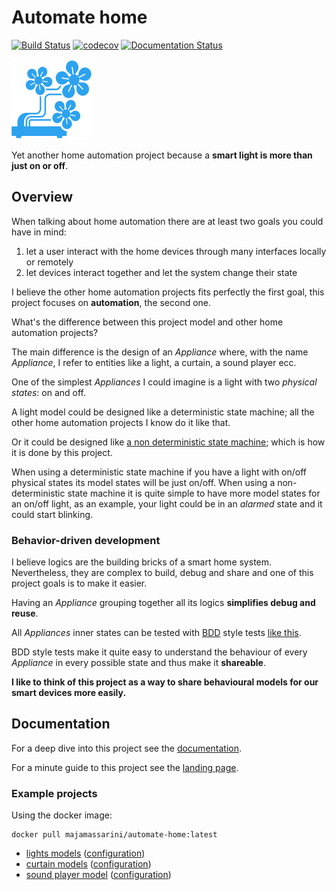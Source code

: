 # Automate home

[![Build Status](https://app.travis-ci.com/majamassarini/automate-home.svg?branch=main)](https://app.travis-ci.com/majamassarini/automate-home)
[![codecov](https://codecov.io/gh/majamassarini/automate-home/branch/main/graph/badge.svg?token=mjBUwkmcML)](https://codecov.io/gh/majamassarini/automate-home)
[![Documentation Status](https://readthedocs.org/projects/automate-home/badge/?version=latest)](https://automate-home.readthedocs.io/en/latest/?badge=latest)

![](icon_128x128.png)


Yet another home automation project because a **smart light is more than just on or off**.

## Overview

When talking about home automation there are at least two goals you could
have in mind:

1. let a user interact with the home devices through many interfaces locally or remotely
2. let devices interact together and let the system change their state

I believe the other home automation projects fits perfectly the first goal,
this project focuses on **automation**, the second one.

What's the difference between this project model and other home automation projects?

The main difference is the design of an *Appliance* where, with the name *Appliance*, I refer to entities like a light, a curtain, a sound player ecc.

One of the simplest *Appliances* I could imagine is a light with two *physical states*: on and off.

A light model could be designed like a deterministic state machine; all the other home automation projects I know do it like that.

Or it could be designed like [a non deterministic state machine](https://www.google.com/url?sa=t&rct=j&q=&esrc=s&source=web&cd=&cad=rja&uact=8&ved=2ahUKEwjE_8OOjeTsAhVR26QKHe9iA4cQmhMwHHoECB8QAg&url=https%3A%2F%2Fen.wikipedia.org%2Fwiki%2FNondeterministic_finite_automaton&usg=AOvVaw27skSr2u7Pk_Ka8zz9O1j0>);
 which is how it is done by this project.

When using a deterministic state machine if you have a light with on/off physical states its model states will be just on/off.
When using a non-deterministic state machine it is quite simple to have more model states for an on/off light, as an example, 
your light could be in an *alarmed* state and it could start blinking.

### Behavior-driven development

I believe logics are the building bricks of a smart home system.
Nevertheless, they are complex to build, debug and share and one of this project goals is to make it easier.

Having an *Appliance* grouping together all its logics **simplifies debug and reuse**.

All *Appliances* inner states can be tested with [BDD](https://www.google.com/url?sa=t&rct=j&q=&esrc=s&source=web&cd=&cad=rja&uact=8&ved=2ahUKEwjqq7PHleTsAhXpA2MBHUVSC2wQFjAAegQIAhAC&url=https%3A%2F%2Fen.wikipedia.org%2Fwiki%2FBehavior-driven_development&usg=AOvVaw3zU0d2S_KiO3w9C0gwNWv_) style tests [like this](https://automate-home.readthedocs.io/en/latest/features/features.light_presence.feature-file.html).

BDD style tests make it quite easy to understand the behaviour of every *Appliance* in every possible state and thus make it **shareable**.

**I like to think of this project as a way to share behavioural models for our smart devices more easily.**

## Documentation

For a deep dive into this project see the [documentation](https://automate-home.readthedocs.io/en/latest/?badge=latest).

For a minute guide to this project see the [landing page](https://majamassarini.github.io/automate-home).

### Example projects

Using the docker image:

```shell
docker pull majamassarini/automate-home:latest
```

* [lights models](https://majamassarini.github.io/automate-lights-example/pages/172.31.10.243/index.html) ([configuration](https://github.com/majamassarini/automate-lights-example))
* [curtain models](https://majamassarini.github.io/automate-curtains-example/pages/172.31.10.244/index.html) ([configuration](https://github.com/majamassarini/automate-curtains-example))
* [sound player model](https://majamassarini.github.io/automate-sound-player-example/pages/172.31.10.247/index.html) ([configuration](https://github.com/majamassarini/automate-sound-player-example))

